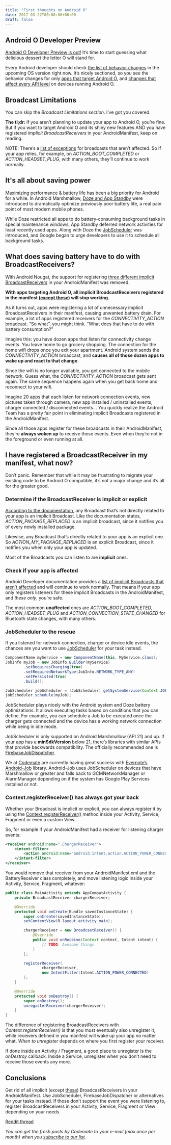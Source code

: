```yaml
---
title: "First thoughts on Android O"
date: 2017-03-22T00:00:00+00:00
draft: false
---
```


## Android O Developer Preview

[Android O Developer Preview is out!](https://developer.android.com/preview/index.html) It’s time to start guessing what delicious dessert the letter O will stand for.

Every Android developer should check [the list of behavior changes](https://developer.android.com/preview/behavior-changes.html) in the upcoming OS version right now. It’s nicely sectioned, so you see the behavior changes for only [apps that target Android O](https://developer.android.com/preview/behavior-changes.html#o-apps), and [changes that affect every API level](https://developer.android.com/preview/behavior-changes.html#atap) on devices running Android O.

## Broadcast Limitations

You can skip the _Broadcast Limitations section_. I’ve got you covered.

**The tl;dr:** if you aren’t planning to update your app to Android O, you’re fine. But if you want to target Android O and its shiny new features AND you have registered _implicit BroadcastReceivers_ in your AndroidManifest, keep on reading.

NOTE: There’s a [list of exceptions](https://developer.android.com/preview/features/background-broadcasts.html) for broadcasts that aren’t affected. So if your app relies, for example, on _ACTION_BOOT_COMPLETED_ or _ACTION_HEADSET_PLUG_, with many others, they’ll continue to work normally.

## It's all about saving power

Maximizing performance & battery life has been a big priority for Android for a while. In Android Marshmallow, [Doze and App Standby](https://developer.android.com/training/monitoring-device-state/doze-standby.html) were introduced to dramatically optimize previously poor battery life, a real pain point of most modern mobile phones.

While Doze restricted all apps to do battery-consuming background tasks in special maintenance windows, App Standby deferred network activities for least recently used apps. Along with Doze the [JobScheduler](https://developer.android.com/reference/android/app/job/JobScheduler.html) was introduced, and Google began to urge developers to use it to schedule all background tasks.

## What does saving battery have to do with BroadcastReceivers?

With Android Nougat, the support for registering [three different implicit BroadcastReceivers](https://developer.android.com/about/versions/nougat/android-7.0-changes.html#bg-opt) in your AndroidManifest was removed.

**With apps targeting Android O, all implicit BroadcastReceivers registered in the manifest ([except these](https://developer.android.com/preview/features/background-broadcasts.html)) will stop working.**

As it turns out, apps were registering a lot of unnecessary implicit BroadcastReceivers in their manifest, causing unwanted battery drain. For example, a lot of apps registered receivers for the _CONNECTIVITY_ACTION_ broadcast. “So what”, you might think. “What does that have to do with battery consumption?”

Imagine this: you have dozen apps that listen for connectivity change events. You leave home to go grocery shopping. The connection for the home wifi drops once you exit your apartment. Android system sends the _CONNECTIVITY_ACTION_ broadcast, and **causes all of those dozen apps to wake up and react to that change**.

Since the wifi is no longer available, you get connected to the mobile network. Guess what, the _CONNECTIVITY_ACTION_ broadcast gets sent again. The same sequence happens again when you get back home and reconnect to your wifi.

Imagine 20 apps that each listen for network connection events, new pictures taken through camera, new app installed / uninstalled events, charger connected / disconnected events… You quickly realize the Android Team has a pretty fair point in eliminating implicit Broadcasts registered in the AndroidManifest.

Since all those apps register for these broadcasts in their AndroidManifest, they’re **always woken up** to receive these events. Even when they’re not in the foreground or even running at all.

## I have registered a BroadcastReceiver in my manifest, what now?

Don’t panic. Remember that while it may be frustrating to migrate your existing code to be Android O compatible, it’s not a major change and it’s all for the greater good.

### Determine if the BroadcastReceiver is implicit or explicit

[According to the documentation](https://developer.android.com/preview/features/background.html#broadcasts), any Broadcast that’s not directly related to your app is an implicit Broadcast. Like the documentation states, _ACTION_PACKAGE_REPLACED_ is an implicit broadcast, since it notifies you of every newly installed package.

Likewise, any Broadcast that’s directly related to your app is an explicit one. So _ACTION_MY_PACKAGE_REPLACED_ is an explicit Broadcast, since it notifies you when only your app is updated.

Most of the Broadcasts you can listen to are **implicit** ones.

### Check if your app is affected

Android Developer documentation provides a [list of implicit Broadcasts that aren’t affected](https://developer.android.com/preview/features/background-broadcasts.html) and will continue to work normally. That means if your app only registers listeners for these implicit Broadcasts in the AndroidManifest, and _these only_, you’re safe.

The most common **unaffected** ones are _ACTION_BOOT_COMPLETED_, _ACTION_HEADSET_PLUG_ and _ACTION_CONNECTION_STATE_CHANGED_ for Bluetooth state changes, with many others.

### JobScheduler to the rescue

If you listened for network connection, charger or device idle events, the chances are you want to use [JobScheduler](https://developer.android.com/reference/android/app/job/JobScheduler.html) for your task instead.

```java
ComponentName myService = new ComponentName(this, MyService.class);
JobInfo myJob = new JobInfo.Builder(myService)
        .setRequiresCharging(true)
        .setRequiredNetworkType(JobInfo.NETWORK_TYPE_ANY)
        .setPersisted(true)
        .build();

JobScheduler jobScheduler = (JobScheduler) getSystemService(Context.JOB_SCHEDULER_SERVICE);
jobScheduler.schedule(myJob);
```

JobScheduler plays nicely with the Android system and Doze battery optimizations. It allows executing tasks based on conditions that you can define. For example, you can schedule a Job to be executed once the charger gets connected and the device has a working network connection while being in idle mode.

JobScheduler is only supported on Android Marshmallow (API 21) and up. If your app has a **minSdkVersion** below 21, there’s libraries with similar APIs that provide backwards compatibility. The officially recommended one is [FirebaseJobDispatcher](https://github.com/firebase/firebase-jobdispatcher-android).

We at [Codemate](https://www.codemate.com/) are currently having great success with [Evernote’s Android-Job](https://github.com/evernote/android-job) library. Android-Job uses JobScheduler on devices that have Marshmallow or greater and falls back to GCMNetworkManager or AlarmManager depending on if the system has Google Play Services installed or not.

### Context.registerReceiver() has always got your back

Whether your Broadcast is implicit or explicit, you can always register it by using the [Context.registerReceiver()](https://developer.android.com/reference/android/content/Context.html#registerReceiver%28android.content.BroadcastReceiver,%20android.content.IntentFilter%29) method inside your Activity, Service, Fragment or even a custom View.

So, for example if your AndroidManifest had a receiver for listening charger events:

```xml
<receiver android:name=".ChargerReceiver">
    <intent-filter>
        <action android:name="android.intent.action.ACTION_POWER_CONNECTED" />
    </intent-filter>
</receiver>
```

You would remove that receiver from your AndroidManifest.xml and the BatteryReceiver class completely, and move listening logic inside your Activity, Service, Fragment, whatever:

```java
public class MainActivity extends AppCompatActivity {
    private BroadcastReceiver chargerReceiver;

    @Override
    protected void onCreate(Bundle savedInstanceState) {
        super.onCreate(savedInstanceState);
        setContentView(R.layout.activity_main);

        chargerReceiver = new BroadcastReceiver() {
            @Override
            public void onReceive(Context context, Intent intent) {
                // TODO: Awesome things
            }
        };

        registerReceiver(
                chargerReceiver,
                new IntentFilter(Intent.ACTION_POWER_CONNECTED)
        );
    }

    @Override
    protected void onDestroy() {
        super.onDestroy();
        unregisterReceiver(chargerReceiver);
    }
}
```

The difference of registering BroadcastReceivers with _Context.registerReceiver()_ is that you must eventually also unregister it, while receivers defined in you manifest will wake up your app no matter what. _When to unregister_ depends on where you first register your receiver.

If done inside an Activity / Fragment, a good place to unregister is the _onDestroy_ callback. Inside a Service, unregister when you don’t need to receive those events any more.

## Conclusions

Get rid of all implicit (except [these](https://developer.android.com/preview/features/background-broadcasts.html)) BroadcastReceivers in your AndroidManifest. Use JobScheduler, FirebaseJobDispatcher or alternatives for your tasks instead. If those don’t support the event you were listening to, register BroadcastReceivers in your Activity, Service, Fragment or View depending on your needs.

[Reddit thread](https://www.reddit.com/r/androiddev/comments/60qrcl/its_time_to_kiss_goodbye_to_your_implicit/)

_You can get the fresh posts by Codemate to your e-mail (max once per month) when you [subscribe to our list](http://eepurl.com/bSndMf)._
